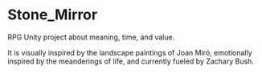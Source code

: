 # Stone_Mirror
RPG Unity project about meaning, time, and value.


It is visually inspired by the landscape paintings of Joan Miró, emotionally inspired by the meanderings of life, and currently fueled by Zachary Bush.
